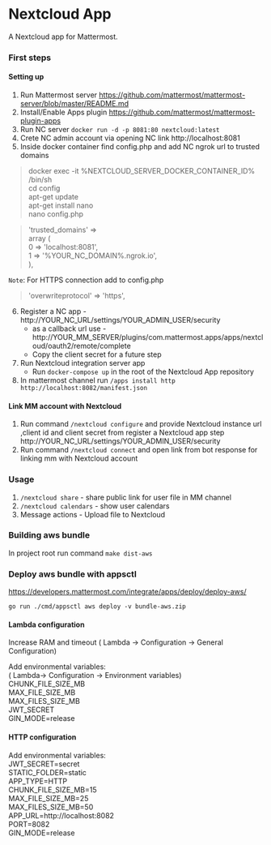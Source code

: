# Nextcloud App

A Nextcloud app for Mattermost.

### First steps

#### Setting up
1. Run Mattermost server https://github.com/mattermost/mattermost-server/blob/master/README.md
2. Install/Enable Apps plugin  https://github.com/mattermost/mattermost-plugin-apps
3. Run NC server `docker run -d -p 8081:80 nextcloud:latest`
4. Crete NC admin account via opening NC link http://localhost:8081
5. Inside docker container find config.php and add NC ngrok url to trusted domains
> docker exec -it %NEXTCLOUD_SERVER_DOCKER_CONTAINER_ID% /bin/sh  <br />
   cd config <br />
   apt-get update <br />
   apt-get install nano <br />
   nano config.php <br />
 

> 'trusted_domains' => <br />
array ( <br />
0 => 'localhost:8081', <br />
1 => '%YOUR_NC_DOMAIN%.ngrok.io',<br />
),

`Note`: For HTTPS connection add to config.php
> 'overwriteprotocol' => 'https', <br />
6. Register a NC app - http://YOUR_NC_URL/settings/YOUR_ADMIN_USER/security
    * as a callback url use - http://YOUR_MM_SERVER/plugins/com.mattermost.apps/apps/nextcloud/oauth2/remote/complete
    * Copy the client secret for a future step
7. Run Nextcloud integration server app
    * Run `docker-compose up` in the root of the Nextcloud App repository
8. In mattermost channel run `/apps install http http://localhost:8082/manifest.json`

#### Link MM account with Nextcloud

1. Run command `/nextcloud configure` and provide Nextcloud instance url ,client id and client secret from register a Nextcloud app step http://YOUR_NC_URL/settings/YOUR_ADMIN_USER/security
2. Run command `/nextcloud connect` and open link from bot response for linking mm with Nextcloud account

### Usage

1. `/nextcloud share` - share public link for user file in MM channel
2. `/nextcloud calendars` -  show user calendars
3. Message actions - Upload file to Nextcloud


### Building aws bundle

In project root run command  `make dist-aws`

### Deploy aws bundle with appsctl
https://developers.mattermost.com/integrate/apps/deploy/deploy-aws/

`go run ./cmd/appsctl aws deploy -v bundle-aws.zip`

#### Lambda configuration

Increase RAM and timeout ( Lambda -> Configuration -> General Configuration)

Add environmental variables:   <br /> 
( Lambda-> Configuration -> Environment variables) <br />
CHUNK_FILE_SIZE_MB <br />
MAX_FILE_SIZE_MB <br />
MAX_FILES_SIZE_MB <br />
JWT_SECRET <br />
GIN_MODE=release 

#### HTTP configuration
Add environmental variables:   <br />
JWT_SECRET=secret <br />
STATIC_FOLDER=static <br />
APP_TYPE=HTTP <br />
CHUNK_FILE_SIZE_MB=15 <br />
MAX_FILE_SIZE_MB=25 <br />
MAX_FILES_SIZE_MB=50 <br />
APP_URL=http://localhost:8082 <br />
PORT=8082 <br />
GIN_MODE=release <br />

